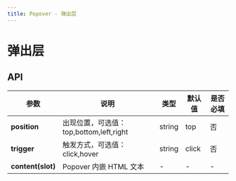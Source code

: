```yaml
---
title: Popover - 弹出层
---
```

# 弹出层

<ClientOnly>
<template>
<Container title="基础">
<template #list>
<s-popover>
   <template slot="content">
        <div>hi 这是弹出层</div>
      </template>
      <s-button>点我出现</s-button>
</s-popover>
</template>
<template #code>

  ```vue
<template>
    <Popover>
       <template slot="content"><div>hi 这是弹出层</div></template>
       <Button>点我出现</Button>
    </Popover>
</template>


  <script>
import {Popover,Button} from 'sim-ui-use';
import 'sim-ui-use/dist/index.css'
    export default {
      components: {
      Popover,
      Button,
      }
    };
  </script>
  ```
</template>
</Container>
</template>

<template>
<Container title="弹出方位">
<template #list>
<s-popover>
   <template slot="content"><div>hi 这是弹出层</div></template>
   <s-button>上方出现</s-button>
</s-popover>
<s-popover position="bottom">
   <template slot="content"><div>hi 这是弹出层</div></template>
   <s-button>下方出现</s-button>
</s-popover>
<s-popover position="left">
   <template slot="content"><div>hi 这是弹出层</div></template>
   <s-button>左边出现</s-button>
</s-popover>
<s-popover position="right">
   <template slot="content"><div>hi 这是弹出层</div></template>
   <s-button>右边出现</s-button>
</s-popover>
</template>
<template #code>

  ```vue
<template #list>
    <Popover>
       <template slot="content"><div>hi 这是弹出层</div></template>
       <Button>上方出现</Button>
    </Popover>
    <Popover position="bottom">
       <template slot="content"><div>hi 这是弹出层</div></template>
       <Button>下方出现</Button>
    </Popover>
    <Popover position="left">
       <template slot="content"><div>hi 这是弹出层</div></template>
       <Button>左边出现</Button>
    </Popover>
    <Popover position="right">
       <template slot="content"><div>hi 这是弹出层</div></template>
       <Button>右边出现</Button>
    </Popover>
</template>


  <script>
import {Popover,Button} from 'sim-ui-use';
import 'sim-ui-use/dist/index.css'
    export default {
      components: {
      Popover,
      Button,
      }
    };
  </script>
  ```
</template>
</Container>
</template>

<template>
<Container title="触发方式">
<template #list>
<s-popover>
   <template slot="content">
        <div>hi 这是弹出层</div>
      </template>
      <s-button>点击出现</s-button>
</s-popover>
<s-popover trigger="hover">
   <template slot="content">
        <div>hi 这是弹出层</div>
      </template>
      <s-button>hover出现</s-button>
</s-popover>
</template>
<template #code>

  ```vue
<template>
    <Popover>
       <template slot="content"><div>hi 这是弹出层</div></template>
       <Button>点击出现</Button>
    </Popover>
    <Popover trigger="hover">
       <template slot="content"><div>hi 这是弹出层</div></template>
       <Button>hover出现</Button>
    </Popover>
</template>


  <script>
import {Popover,Button} from 'sim-ui-use';
import 'sim-ui-use/dist/index.css'
    export default {
      components: {
      Popover,
      Button,
      }
    };
  </script>
  ```
</template>
</Container>
</template>

</ClientOnly>


<script>
  import Popover from '../../src/components/popover/Popover.vue';
  import Button from '../../src/components/button/Button.vue';
  export default {
    components: {
    's-popover':Popover,
    's-button':Button,
    }
  };
</script>

## API


|    参数      | 说明 | 类型 | 默认值 | 是否必填 |
| ----------   | ---  | ---- | ----- | ----|
| **position** | 出现位置，可选值：top,bottom,left,right  | string | top | 否 |
| **trigger** | 触发方式，可选值：click,hover  | string | click | 否 |          
| **content(slot)** | Popover 内嵌 HTML 文本  | - | - | - |




